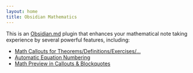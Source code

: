 ```yaml
---
layout: home
title: Obsidian Mathematics
---
```


This is an [Obsidian.md](https://obsidian.md/) plugin that enhances your mathematical note taking experience by several powerful features, including:

- [Math Callouts for Theorems/Definitions/Exercises/...](math-callouts)
- [Automatic Equation Numbering](equation-number)
- [Math Preview in Callouts & Blockquotes](math-preview)
